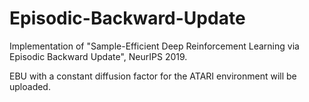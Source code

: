 # Episodic-Backward-Update
Implementation of "Sample-Efficient Deep Reinforcement Learning via Episodic Backward Update", NeurIPS 2019.

EBU with a constant diffusion factor for the ATARI environment will be uploaded.
